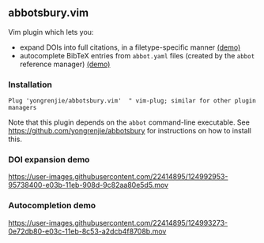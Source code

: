 ## abbotsbury.vim

Vim plugin which lets you:

 - expand DOIs into full citations, in a filetype-specific manner [(demo)](https://github.com/yongrenjie/abbotsbury.vim#doiexpansiondemo)
 - autocomplete BibTeX entries from `abbot.yaml` files (created by the `abbot` reference manager) [(demo)](https://github.com/yongrenjie/abbotsbury.vim#autocompletiondemo)

### Installation

```vim
Plug 'yongrenjie/abbotsbury.vim'  " vim-plug; similar for other plugin managers
```

Note that this plugin depends on the `abbot` command-line executable.
See https://github.com/yongrenjie/abbotsbury for instructions on how to install this.


### DOI expansion demo

https://user-images.githubusercontent.com/22414895/124992953-95738400-e03b-11eb-908d-9c82aa80e5d5.mov

### Autocompletion demo

https://user-images.githubusercontent.com/22414895/124993273-0e72db80-e03c-11eb-8c53-a2dcb4f8708b.mov
